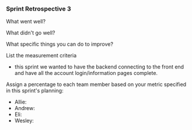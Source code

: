 ### Sprint Retrospective 3
What went well?
 
What didn't go well?
 
What specific things you can do to improve?

List the measurement criteria
- this sprint we wanted to have the backend connecting to the front end and have all the account login/information pages complete. 

Assign a percentage to each team member based on your metric specified in this sprint's planning: 
- Allie: 
- Andrew: 
- Eli: 
- Wesley: 
